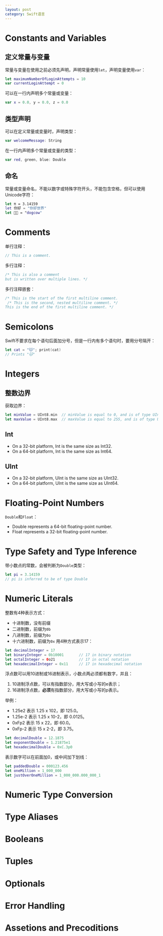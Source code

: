 ```yaml
---
layout: post
category: Swift语言
---
```


# Constants and Variables

## 定义常量与变量

常量与变量在使用之前必须先声明，声明常量使用`let`，声明变量使用`var`：
```swift
let maximumNumberOfLoginAttempts = 10
var currentLoginAttempt = 0
```

可以在一行内声明多个常量或变量：
```swift
var x = 0.0, y = 0.0, z = 0.0
```

## 类型声明

可以在定义常量或变量时，声明类型：
```swift
var welcomeMessage: String
```

在一行内声明多个常量或变量的类型：
```swift
var red, green, blue: Double
```

## 命名

常量或变量命名，不能以数字或特殊字符开头，不能包含空格，但可以使用Unicode字符：
```swift
let π = 3.14159
let 你好 = "你好世界"
let 🐶🐮 = "dogcow"
```


# Comments

单行注释：
```swift
// This is a comment.
```

多行注释：
```swift
/* This is also a comment
but is written over multiple lines. */
```

多行注释嵌套：
```swift
/* This is the start of the first multiline comment.
 /* This is the second, nested multiline comment. */
This is the end of the first multiline comment. */
```


# Semicolons

Swift不要求在每个语句后面加分号，但是一行内有多个语句时，要用分号隔开：
```swift
let cat = "🐱"; print(cat)
// Prints "🐱"
```


# Integers

## 整数边界

获取边界：
```swift
let minValue = UInt8.min  // minValue is equal to 0, and is of type UInt8
let maxValue = UInt8.max  // maxValue is equal to 255, and is of type UInt8
```

## Int

- On a 32-bit platform, Int is the same size as Int32.
- On a 64-bit platform, Int is the same size as Int64.

## UInt

- On a 32-bit platform, UInt is the same size as UInt32.
- On a 64-bit platform, UInt is the same size as UInt64.

# Floating-Point Numbers

`Double`和`Float`：
- Double represents a 64-bit floating-point number.
- Float represents a 32-bit floating-point number.

# Type Safety and Type Inference

带小数点的常数，会被判断为`Double`类型：
```swift
let pi = 3.14159
// pi is inferred to be of type Double
```


# Numeric Literals

整数有4种表示方式：
- 十进制数，没有前缀
- 二进制数，前缀为`0b`
- 八进制数，前缀为`0o`
- 十六进制数，前缀为`0x`
用4种方式表示17：
```swift
let decimalInteger = 17
let binaryInteger = 0b10001       // 17 in binary notation
let octalInteger = 0o21           // 17 in octal notation
let hexadecimalInteger = 0x11     // 17 in hexadecimal notation
```


浮点数可以用10进制或16进制表示，小数点两必须都有数字，并且：
1. 10进制浮点数，可以有指数部分，用大写或小写的e表示；
2. 16进制浮点数，**必须**有指数部分，用大写或小写的p表示。

举例：
- 1.25e2 表示 1.25 x 102，即 125.0。
- 1.25e-2 表示 1.25 x 10-2，即 0.0125。
- 0xFp2 表示 15 x 22，即 60.0。
- 0xFp-2 表示 15 x 2-2，即 3.75。

```swift
let decimalDouble = 12.1875
let exponentDouble = 1.21875e1
let hexadecimalDouble = 0xC.3p0
```

表示数字可以在前面加0，或中间加下划线：
```swift
let paddedDouble = 000123.456
let oneMillion = 1_000_000
let justOverOneMillion = 1_000_000.000_000_1
```

# Numeric Type Conversion


# Type Aliases


# Booleans



# Tuples


# Optionals


# Error Handling


# Assetions and Precoditions